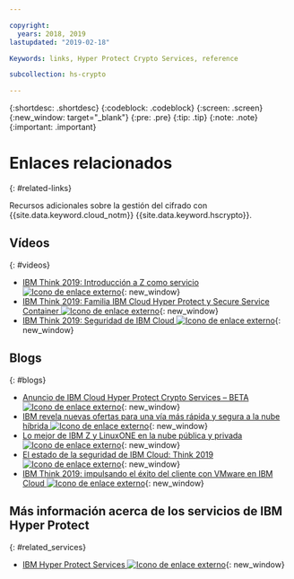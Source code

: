 ```yaml
---

copyright:
  years: 2018, 2019
lastupdated: "2019-02-18"

Keywords: links, Hyper Protect Crypto Services, reference

subcollection: hs-crypto

---
```


{:shortdesc: .shortdesc}
{:codeblock: .codeblock}
{:screen: .screen}
{:new_window: target="_blank"}
{:pre: .pre}
{:tip: .tip}
{:note: .note}
{:important: .important}

# Enlaces relacionados
{: #related-links}

Recursos adicionales sobre la gestión del cifrado con {{site.data.keyword.cloud_notm}} {{site.data.keyword.hscrypto}}.

## Vídeos
{: #videos}

- [IBM Think 2019: Introducción a Z como servicio ![Icono de enlace externo](../../icons/launch-glyph.svg "Icono de enlace externo")](https://www.ibm.com/events/think/watch/replay/120157283/){: new_window}
- [IBM Think 2019: Familia IBM Cloud Hyper Protect y Secure Service Container ![Icono de enlace externo](../../icons/launch-glyph.svg "Icono de enlace externo")](https://www.ibm.com/events/think/watch/replay/120171746/){: new_window}
- [IBM Think 2019: Seguridad de IBM Cloud
![Icono de enlace externo](../../icons/launch-glyph.svg "Icono de enlace externo")](https://www.ibm.com/events/think/watch/replay/120118486/){: new_window}

## Blogs
{: #blogs}

- [Anuncio de IBM Cloud Hyper Protect Crypto Services – BETA ![Icono de enlace externo](../../icons/launch-glyph.svg "Icono de enlace externo")](https://www.ibm.com/blogs/bluemix/2019/01/announcing-ibm-cloud-hyper-protect-crypto-services-beta/){: new_window}
- [IBM revela nuevas ofertas para una vía más rápida y segura a la nube híbrida ![Icono de enlace externo](../../icons/launch-glyph.svg "Icono de enlace externo")](https://newsroom.ibm.com/2019-02-12-IBM-Unveils-New-Offerings-for-Faster-and-More-Secured-Path-to-Hybrid-Cloud){: new_window}
- [Lo mejor de IBM Z y LinuxONE en la nube pública y privada ![Icono de enlace externo](../../icons/launch-glyph.svg "Icono de enlace externo")](https://www.ibm.com/blogs/systems/the-best-of-ibm-z-and-linuxone-in-the-public-and-private-cloud/){: new_window}
- [El estado de la seguridad de IBM Cloud: Think 2019 ![Icono de enlace externo](../../icons/launch-glyph.svg "Icono de enlace externo")](https://www.ibm.com/blogs/bluemix/2019/02/cloud-security-right/){: new_window}
- [IBM Think 2019: impulsando el éxito del cliente con VMware en IBM Cloud ![Icono de enlace externo](../../icons/launch-glyph.svg "Icono de enlace externo")](https://www.ibm.com/blogs/bluemix/2019/02/security-innovation-and-choice-for-vmware-on-ibm-cloud/){: new_window}

## Más información acerca de los servicios de IBM Hyper Protect
{: #related_services}

- [IBM Hyper Protect Services ![Icono de enlace externo](../../icons/launch-glyph.svg "Icono de enlace externo")](https://www.ibm.com/cloud/hyper-protect-services){: new_window}

